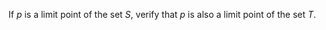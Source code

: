 If $`p`$ is a limit point of the set $`S`$, verify that $`p`$ is also a limit point of the set $`T`$.